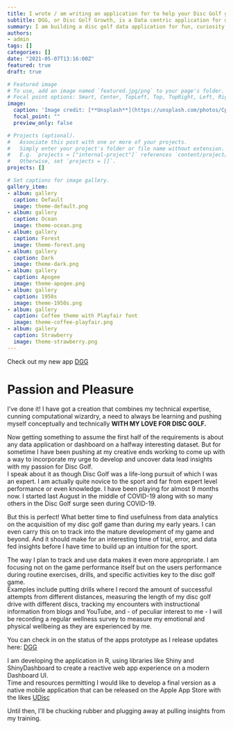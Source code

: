 ```yaml
---
title: I wrote / am writing an application for to help your Disc Golf game
subtitle: DGG, or Disc Golf Growth, is a Data centric application for measuring and providing insights to performance in disc golf related exercises and activities
summary: I am building a disc golf data application for fun, curiosity, education, and practical purposes
authors:
- admin
tags: []
categories: []
date: "2021-05-07T13:16:00Z"
featured: true
draft: true

# Featured image
# To use, add an image named `featured.jpg/png` to your page's folder.
# Focal point options: Smart, Center, TopLeft, Top, TopRight, Left, Right, BottomLeft, Bottom, BottomRight
image:
  caption: 'Image credit: [**Unsplash**](https://unsplash.com/photos/CpkOjOcXdUY)'
  focal_point: ""
  preview_only: false

# Projects (optional).
#   Associate this post with one or more of your projects.
#   Simply enter your project's folder or file name without extension.
#   E.g. `projects = ["internal-project"]` references `content/project/deep-learning/index.md`.
#   Otherwise, set `projects = []`.
projects: []

# Set captions for image gallery.
gallery_item:
- album: gallery
  caption: Default
  image: theme-default.png
- album: gallery
  caption: Ocean
  image: theme-ocean.png
- album: gallery
  caption: Forest
  image: theme-forest.png
- album: gallery
  caption: Dark
  image: theme-dark.png
- album: gallery
  caption: Apogee
  image: theme-apogee.png
- album: gallery
  caption: 1950s
  image: theme-1950s.png
- album: gallery
  caption: Coffee theme with Playfair font
  image: theme-coffee-playfair.png
- album: gallery
  caption: Strawberry
  image: theme-strawberry.png
---
```


Check out my new app [DGG](jerad.shinyapps.io/DiscGolfGrowth)

# Passion and Pleasure  

I've done it! I have got a creation that combines my technical expertise, cunning computational wizardry, a need to always be learning and pushing myself conceptually and technically **WITH MY LOVE FOR DISC GOLF.**  

Now getting something to assume the first half of the requirements is about any data application or dashboard on a halfway interesting dataset. But for sometime I have been pushing at my creative ends working to come up with a way to incorporate my urge to develop and uncover data lead insights with my passion for Disc Golf.  
I speak about it as though Disc Golf was a life-long pursuit of which I was an expert. I am actually quite novice to the sport and far from expert level performance or even knowledge. I have been playing for almost 9 months now. I started last August in the middle of COVID-19 along with so many others in the Disc Golf surge seen during COVID-19.  

But this is perfect! What better time to find usefulness from data analytics on the acquisition of my disc golf game than during my early years. I can even carry this on to track into the mature development of my game and beyond. And it should make for an interesting time of trial, error, and data fed insights before I have time to build up an intuition for the sport.  

The way I plan to track and use data makes it even more appropriate. I am focusing not on the game performance itself but on the users performance during routine exercises, drills, and specific activities key to the disc golf game.  
Examples include putting drills where I record the amount of successful attempts from different distances, measuring the length of my disc golf drive with different discs, tracking my encounters with instructional information from blogs and YouTube, and - of peculiar interest to me - I will be recording a regular wellness survey to measure my emotional and physical wellbeing as they are experienced by me.  

You can check in on the status of the apps prototype as I release updates here: [DGG](jerad.shinyapps.io/DiscGolfGrowth)  

I am developing the application in R, using libraries like Shiny and ShinyDashboard to create a reactive web app experience on a modern Dashboard UI.  
Time and resources permitting I would like to develop a final version as a native mobile application that can be released on the Apple App Store with the likes [UDisc](https://www.udisc.com)  

Until then, I'll be chucking rubber and plugging away at pulling insights from my training.